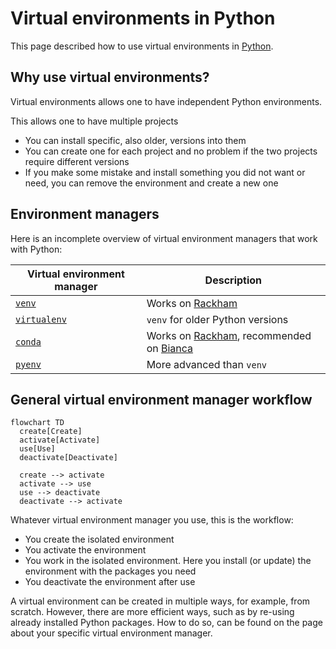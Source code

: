 # Virtual environments in Python

This page described how to use virtual environments in [Python](python.md).

## Why use virtual environments?

Virtual environments allows one to have independent Python environments.

This allows one to have multiple projects

- You can install specific, also older, versions into them
- You can create one for each project and no problem if the two projects
  require different versions
- If you make some mistake and install something you did not want or need, you
  can remove the environment and create a new one

## Environment managers

Here is an incomplete overview of virtual environment managers that work with Python:

Virtual environment manager          |Description
-------------------------------------|--------------------------------
[`venv`](python_venv.md)             |Works on [Rackham](../cluster_guides/rackham.md)
[`virtualenv`](python_virtualenv.md) |`venv` for older Python versions
[`conda`](../cluster_guides/conda.md)|Works on [Rackham](../cluster_guides/rackham.md), recommended on [Bianca](../cluster_guides/bianca.md)
[`pyenv`](python_pyenv.md)           |More advanced than `venv`

## General virtual environment manager workflow

```mermaid
flowchart TD
  create[Create]
  activate[Activate]
  use[Use]
  deactivate[Deactivate]

  create --> activate
  activate --> use
  use --> deactivate
  deactivate --> activate
```

Whatever virtual environment manager you use, this is the workflow:

- You create the isolated environment
- You activate the environment
- You work in the isolated environment.
  Here you install (or update) the environment with the packages you need
- You deactivate the environment after use

A virtual environment can be created in multiple ways,
for example, from scratch.
However, there are more efficient ways,
such as by re-using already installed Python packages.
How to do so, can be found on the page about your specific virtual environment manager.
